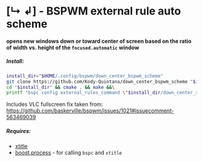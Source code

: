 # [↳ ↲] - BSPWM external rule auto scheme
#### opens new windows down or toward center of screen based on the ratio of width vs. height of the `focused.automatic` window

##### Install:
```Bash
install_dir="$HOME/.config/bspwm/down_center_bspwm_scheme"
git clone https://github.com/Kody-Quintana/down_center_bspwm_scheme "$install_dir" &&\
cd "$install_dir" && cmake . && make &&\
printf "bspc config external_rules_command \"$install_dir/down_center_scheme\"" >> "$HOME/.config/bspwm/bspwmrc"
```

Includes VLC fullscreen fix taken from:
https://github.com/baskerville/bspwm/issues/1021#issuecomment-563469039

##### Requires:
* [xtitle](https://github.com/baskerville/xtitle)
* [boost.process](https://www.boost.org/doc/libs/1_79_0/doc/html/process.html) - for calling `bspc` and `xtitle`
